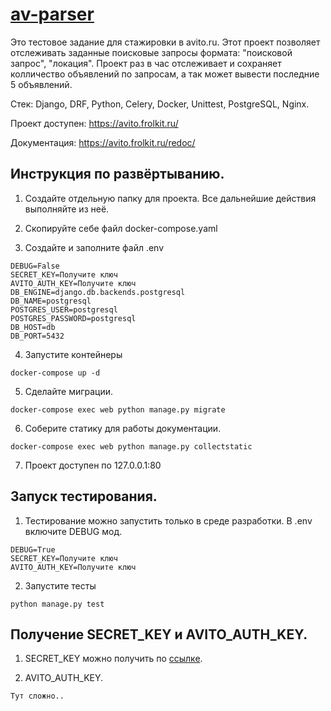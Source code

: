 # [av-parser](https://avito.frolkit.ru/)
Это тестовое задание для стажировки в avito.ru. Этот проект позволяет отслеживать заданные поисковые запросы формата: "поисковой запрос", "локация".
Проект раз в час отслеживает и сохраняет колличество объявлений по запросам, а так может вывести последние 5 объявлений.

Стек: Django, DRF, Python, Celery, Docker, Unittest, PostgreSQL, Nginx.

Проект доступен: https://avito.frolkit.ru/

Документация: https://avito.frolkit.ru/redoc/

## Инструкция по развёртыванию.
1. Создайте отдельную папку для проекта. Все дальнейшие действия выполняйте из неё.

2. Скопируйте себе файл docker-compose.yaml

3. Создайте и заполните файл .env
```
DEBUG=False
SECRET_KEY=Получите ключ
AVITO_AUTH_KEY=Получите ключ
DB_ENGINE=django.db.backends.postgresql
DB_NAME=postgresql
POSTGRES_USER=postgresql
POSTGRES_PASSWORD=postgresql
DB_HOST=db
DB_PORT=5432
```

4. Запустите контейнеры
```
docker-compose up -d
```

5. Сделайте миграции.
```
docker-compose exec web python manage.py migrate
```

6. Соберите статику для работы документации.
```
docker-compose exec web python manage.py collectstatic
```

7. Проект доступен по 127.0.0.1:80


## Запуск тестирования.

1. Тестирование можно запустить только в среде разработки. В .env включите DEBUG мод.
```
DEBUG=True
SECRET_KEY=Получите ключ
AVITO_AUTH_KEY=Получите ключ
```

2. Запустите тесты
```
python manage.py test
```

## Получение SECRET_KEY и AVITO_AUTH_KEY.

1. SECRET_KEY можно получить по [ссылке](https://djecrety.ir/).

2. AVITO_AUTH_KEY.
```
Тут сложно..
```
